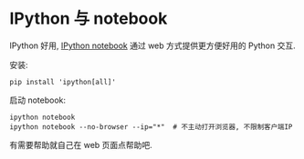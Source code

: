 # IPython 与 notebook

IPython 好用,
[IPython notebook](http://ipython.org/ipython-doc/stable/notebook/index.html)
通过 web 方式提供更方便好用的 Python 交互.

安装:

    pip install 'ipython[all]'


启动 notebook:

    ipython notebook
    ipython notebook --no-browser --ip="*"  # 不主动打开浏览器, 不限制客户端IP


有需要帮助就自己在 web 页面点帮助吧.
